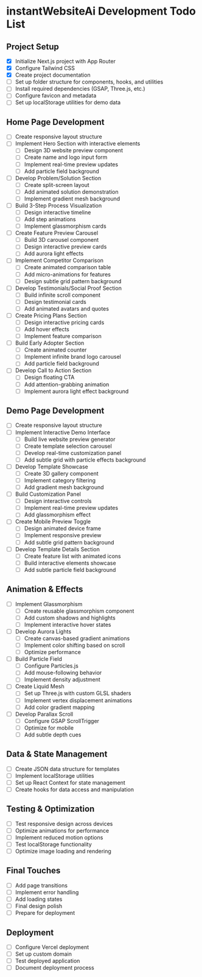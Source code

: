 # instantWebsiteAi Development Todo List

## Project Setup
- [x] Initialize Next.js project with App Router
- [x] Configure Tailwind CSS
- [x] Create project documentation
- [ ] Set up folder structure for components, hooks, and utilities
- [ ] Install required dependencies (GSAP, Three.js, etc.)
- [ ] Configure favicon and metadata
- [ ] Set up localStorage utilities for demo data

## Home Page Development
- [ ] Create responsive layout structure
- [ ] Implement Hero Section with interactive elements
  - [ ] Design 3D website preview component
  - [ ] Create name and logo input form
  - [ ] Implement real-time preview updates
  - [ ] Add particle field background
- [ ] Develop Problem/Solution Section
  - [ ] Create split-screen layout
  - [ ] Add animated solution demonstration
  - [ ] Implement gradient mesh background
- [ ] Build 3-Step Process Visualization
  - [ ] Design interactive timeline
  - [ ] Add step animations
  - [ ] Implement glassmorphism cards
- [ ] Create Feature Preview Carousel
  - [ ] Build 3D carousel component
  - [ ] Design interactive preview cards
  - [ ] Add aurora light effects
- [ ] Implement Competitor Comparison
  - [ ] Create animated comparison table
  - [ ] Add micro-animations for features
  - [ ] Design subtle grid pattern background
- [ ] Develop Testimonials/Social Proof Section
  - [ ] Build infinite scroll component
  - [ ] Design testimonial cards
  - [ ] Add animated avatars and quotes
- [ ] Create Pricing Plans Section
  - [ ] Design interactive pricing cards
  - [ ] Add hover effects
  - [ ] Implement feature comparison
- [ ] Build Early Adopter Section
  - [ ] Create animated counter
  - [ ] Implement infinite brand logo carousel
  - [ ] Add particle field background
- [ ] Develop Call to Action Section
  - [ ] Design floating CTA
  - [ ] Add attention-grabbing animation
  - [ ] Implement aurora light effect background

## Demo Page Development
- [ ] Create responsive layout structure
- [ ] Implement Interactive Demo Interface
  - [ ] Build live website preview generator
  - [ ] Create template selection carousel
  - [ ] Develop real-time customization panel
  - [ ] Add subtle grid with particle effects background
- [ ] Develop Template Showcase
  - [ ] Create 3D gallery component
  - [ ] Implement category filtering
  - [ ] Add gradient mesh background
- [ ] Build Customization Panel
  - [ ] Design interactive controls
  - [ ] Implement real-time preview updates
  - [ ] Add glassmorphism effect
- [ ] Create Mobile Preview Toggle
  - [ ] Design animated device frame
  - [ ] Implement responsive preview
  - [ ] Add subtle grid pattern background
- [ ] Develop Template Details Section
  - [ ] Create feature list with animated icons
  - [ ] Build interactive elements showcase
  - [ ] Add subtle particle field background

## Animation & Effects
- [ ] Implement Glassmorphism
  - [ ] Create reusable glassmorphism component
  - [ ] Add custom shadows and highlights
  - [ ] Implement interactive hover states
- [ ] Develop Aurora Lights
  - [ ] Create canvas-based gradient animations
  - [ ] Implement color shifting based on scroll
  - [ ] Optimize performance
- [ ] Build Particle Field
  - [ ] Configure Particles.js
  - [ ] Add mouse-following behavior
  - [ ] Implement density adjustment
- [ ] Create Liquid Mesh
  - [ ] Set up Three.js with custom GLSL shaders
  - [ ] Implement vertex displacement animations
  - [ ] Add color gradient mapping
- [ ] Develop Parallax Scroll
  - [ ] Configure GSAP ScrollTrigger
  - [ ] Optimize for mobile
  - [ ] Add subtle depth cues

## Data & State Management
- [ ] Create JSON data structure for templates
- [ ] Implement localStorage utilities
- [ ] Set up React Context for state management
- [ ] Create hooks for data access and manipulation

## Testing & Optimization
- [ ] Test responsive design across devices
- [ ] Optimize animations for performance
- [ ] Implement reduced motion options
- [ ] Test localStorage functionality
- [ ] Optimize image loading and rendering

## Final Touches
- [ ] Add page transitions
- [ ] Implement error handling
- [ ] Add loading states
- [ ] Final design polish
- [ ] Prepare for deployment

## Deployment
- [ ] Configure Vercel deployment
- [ ] Set up custom domain
- [ ] Test deployed application
- [ ] Document deployment process
